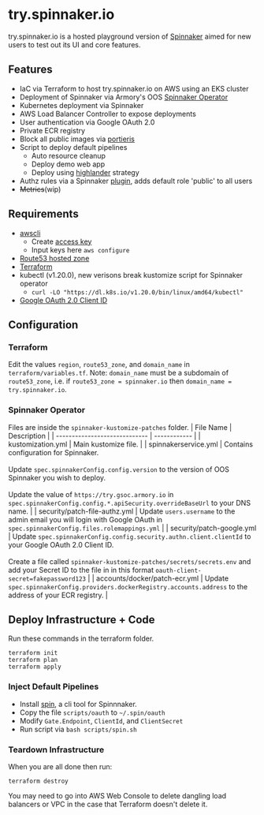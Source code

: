 # try.spinnaker.io

try.spinnaker.io is a hosted playground version of [Spinnaker][] aimed for new users to test out its UI and core features. 

## Features

- IaC via Terraform to host try.spinnaker.io on AWS using an EKS cluster
- Deployment of Spinnaker via Armory's OOS [Spinnaker Operator][]
- Kubernetes deployment via Spinnaker
- AWS Load Balancer Controller to expose deployments
- User authentication via Google OAuth 2.0
- Private ECR registry
- Block all public images via [portieris][]
- Script to deploy default pipelines
  - Auto resource cleanup 
  - Deploy demo web app
  - Deploy using [highlander][] strategy 
- Authz rules via a Spinnaker [plugin][], adds default role 'public' to all users
- ~~Metrics~~(wip)

## Requirements 
- [awscli][]
  - Create [access key][]
  - Input keys here `aws configure` 
- [Route53 hosted zone][]
- [Terraform][]
- kubectl (v1.20.0), new verisons break kustomize script for Spinnaker operator
  - `curl -LO "https://dl.k8s.io/v1.20.0/bin/linux/amd64/kubectl"`
- [Google OAuth 2.0 Client ID][]

## Configuration
### Terraform 
Edit the values `region`, `route53_zone`, and `domain_name` in `terraform/variables.tf`. Note: `domain_name` must be a subdomain of `route53_zone`, i.e. if `route53_zone = spinnaker.io` then `domain_name = try.spinnaker.io`.
### Spinnaker Operator
Files are inside the `spinnaker-kustomize-patches` folder.
| File Name                     | Description  |
| ----------------------------- | ------------ |
| kustomization.yml | Main kustomize file.  |
| spinnakerservice.yml | Contains configuration for Spinnaker. <br><br> Update `spec.spinnakerConfig.config.version` to the version of OOS Spinnaker you wish to deploy. <br><br> Update the value of `https://try.gsoc.armory.io` in `spec.spinnakerConfig.config.*.apiSecurity.overrideBaseUrl` to your DNS name. |
| security/patch-file-authz.yml | Update `users.username` to the admin email you will login with Google OAuth in `spec.spinnakerConfig.files.rolemappings.yml` |
| security/patch-google.yml | Update `spec.spinnakerConfig.config.security.authn.client.clientId` to your Google OAuth 2.0 Client ID. <br><br> Create a file called `spinnaker-kustomize-patches/secrets/secrets.env` and add your Secret ID to the file in in this format `oauth-client-secret=fakepassword123` |
| accounts/docker/patch-ecr.yml                  | Update `spec.spinnakerConfig.providers.dockerRegistry.accounts.address` to the address of your ECR registry. |


## Deploy Infrastructure + Code
Run these commands in the terraform folder.
```
terraform init
terraform plan
terraform apply
```
### Inject Default Pipelines
- Install [spin][], a cli tool for Spinnnaker.
- Copy the file `scripts/oauth` to `~/.spin/oauth`
- Modify `Gate.Endpoint`, `ClientId`, and `ClientSecret`
- Run script via `bash scripts/spin.sh`

### Teardown Infrastructure
When you are all done then run:
```
terraform destroy
```
You may need to go into AWS Web Console to delete dangling load balancers or VPC in the case that Terraform doesn't delete it. 

[Spinnaker]: https://spinnaker.io/
[highlander]: https://spinnaker.io/docs/guides/user/kubernetes-v2/rollout-strategies/#highlander-rollouts
[Spinnaker Operator]: https://github.com/armory/spinnaker-operator
[portieris]: https://github.com/IBM/portieris
[awscli]: https://docs.aws.amazon.com/cli/latest/userguide/install-cliv2-linux.html
[access key]: https://console.aws.amazon.com/iam/home?#/security_credentials
[Terraform]: https://learn.hashicorp.com/tutorials/terraform/install-cli
[Google OAuth 2.0 Client ID]: https://support.google.com/cloud/answer/6158849?hl=en
[Route53 hosted zone]: https://aws.amazon.com/route53/faqs/#:~:text=A%20hosted%20zone%20is%20an,domain%20name%20as%20a%20suffix
[spin]: https://spinnaker.io/docs/setup/other_config/spin/
[plugin]: https://github.com/ko28/defaultRolePlugin